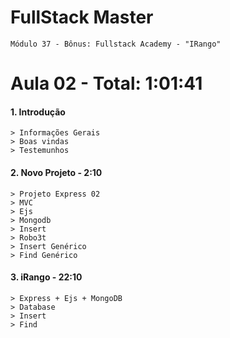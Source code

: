 # FullStack Master

```
Módulo 37 - Bônus: Fullstack Academy - "IRango"
```

# **Aula 02** - Total: 1:01:41

#### 1. Introdução
```
> Informações Gerais
> Boas vindas
> Testemunhos 
```

#### 2. Novo Projeto - 2:10
```
> Projeto Express 02
> MVC
> Ejs
> Mongodb
> Insert
> Robo3t
> Insert Genérico
> Find Genérico
```

#### 3. iRango - 22:10
```
> Express + Ejs + MongoDB
> Database
> Insert
> Find
```
